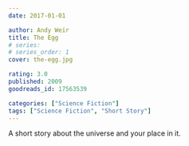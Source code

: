```yaml
---
date: 2017-01-01

author: Andy Weir
title: The Egg
# series: 
# series_order: 1
cover: the-egg.jpg

rating: 3.0
published: 2009
goodreads_id: 17563539

categories: ["Science Fiction"]
tags: ["Science Fiction", "Short Story"]
---
```


A short story about the universe and your place in it.
